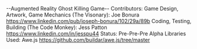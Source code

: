 
--Augmented Reality Ghost Killing Game--
    Contributors: 
        Game Design, Artwork, Game Mechanics (The Visonary): Joe Bonura https://www.linkedin.com/pub/joseph-bonura/102/29a/89b
        Coding, Testing, Building (The Code Monkey): Jess Patton https://www.linkedin.com/in/jesspu44
    Status: Pre-Pre-Pre Alpha
    Libraries Used: Awe.js https://github.com/buildar/awe.js/tree/master
